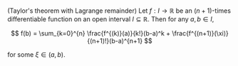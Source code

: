 (Taylor's theorem with Lagrange remainder) Let $f: I \to \mathbb{R}$ be an $(n+1)$-times differentiable function on an open interval $I \subseteq \mathbb{R}$. Then for any $a, b\in I$,

$$
f(b) = \sum_{k=0}^{n} \frac{f^{(k)}(a)}{k!}(b-a)^k + \frac{f^{(n+1)}(\xi)}{(n+1)!}(b-a)^{n+1}
$$

for some $\xi \in (a, b)$.
